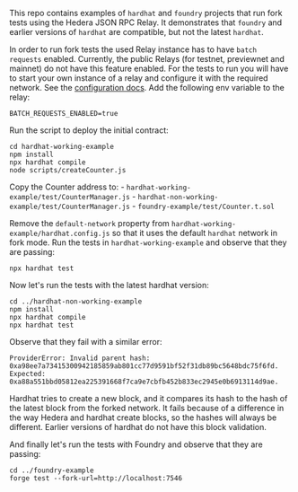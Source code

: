 This repo contains examples of `hardhat` and `foundry` projects that run fork tests using the Hedera JSON RPC Relay.
It demonstrates that `foundry` and earlier versions of `hardhat` are compatible, but not the latest `hardhat`.

In order to run fork tests the used Relay instance has to have `batch requests` enabled. Currently, the public Relays 
(for testnet, previewnet and mainnet) do not have this feature enabled. For the tests to run you will have to start your own
instance of a relay and configure it with the required network. See the [configuration docs](https://github.com/hashgraph/hedera-json-rpc-relay?tab=readme-ov-file#configuration).
Add the following env variable to the relay:

```
BATCH_REQUESTS_ENABLED=true
```

Run the script to deploy the initial contract:
```
cd hardhat-working-example
npm install
npx hardhat compile
node scripts/createCounter.js
```

Copy the Counter address to: 
    - `hardhat-working-example/test/CounterManager.js`
    - `hardhat-non-working-example/test/CounterManager.js`
    - `foundry-example/test/Counter.t.sol`

Remove the `default-network` property from `hardhat-working-example/hardhat.config.js` so that it uses the default `hardhat` network in fork mode.
Run the tests in `hardhat-working-example` and observe that they are passing:
```
npx hardhat test
```

Now let's run the tests with the latest hardhat version:
```
cd ../hardhat-non-working-example
npm install
npx hardhat compile
npx hardhat test
```

Observe that they fail with a similar error: 
```
ProviderError: Invalid parent hash: 0xa98ee7a73415300942185859ab801cc77d9591bf52f31db89bc5648bdc75f6fd. Expected: 0xa88a551bbd05812ea225391668f7ca9e7cbfb452b833ec2945e0b6913114d9ae.
```

Hardhat tries to create a new block, and it compares its hash to the hash of the latest block from the forked network.
It fails because of a difference in the way Hedera and hardhat create blocks, so the hashes will always be different.
Earlier versions of hardhat do not have this block validation.

And finally let's run the tests with Foundry and observe that they are passing:
```
cd ../foundry-example
forge test --fork-url=http://localhost:7546
```